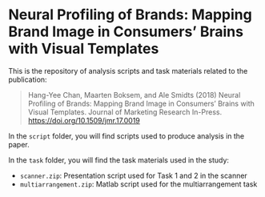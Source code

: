 # Neural Profiling of Brands: Mapping Brand Image in Consumers’ Brains with Visual Templates

This is the repository of analysis scripts and task materials related to the publication:

> Hang-Yee Chan, Maarten Boksem, and Ale Smidts (2018) Neural Profiling of Brands: Mapping Brand Image in Consumers’ Brains with Visual Templates. Journal of Marketing Research In-Press. <https://doi.org/10.1509/jmr.17.0019>

In the `script` folder, you will find scripts used to produce analysis in the paper.

In the `task` folder, you will find the task materials used in the study:
* `scanner.zip`: Presentation script used for Task 1 and 2 in the scanner
* `multiarrangement.zip`: Matlab script used for the multiarrangement task
